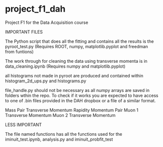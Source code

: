 # project_f1_dah

Project F1 for the Data Acquisition course

IMPORTANT FILES

The Python script that does all the fitting and contains all the results is the pyroot_test.py (Requires ROOT, numpy, matplotlib.pyplot and freedman from funtions)

The work through for cleaning the data using transverse momenta is in data_cleaning.ipynb (Requires numpy and matplotlib.pyplot)

all histograms not made in pyroot are produced and contained within histogram_2d_ups.py and histograms.py

file_handle.py should not be necessary as all numpy arrays are saved in folders wthin the repo. To check if it works you are expected to have access to one of .bin files provided in the DAH dropbox or a file of a similar format.

Mass   Pair Transverse Momentum    Rapidity    Momentum Pair   Muon 1 Transverse Momentum    Muon 2 Transverse Momentum

LESS IMPORTANT

The file named functions has all the functions used for the iminuit_test.ipynb, analysis.py and iminuit_probfit_test

